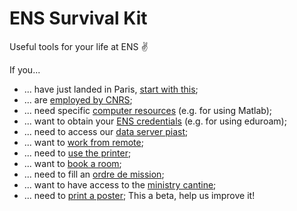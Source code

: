 # ENS Survival Kit
Useful tools for your life at ENS ✌️ 

If you...

- ... have just landed in Paris, [start with this](instructions/newcomer.md);
- ... are [employed by CNRS](instructions/cnrs_employee.md);
- ... need specific [computer resources](instructions/computer_resources.md) (e.g. for using Matlab);
- ... want to obtain your [ENS credentials](instructions/ens_credentials-eduroam.md) (e.g. for using eduroam);
- ... need to access our [data server piast](instructions/data_server-piast.md);
- ... want to [work from remote](instructions/work_from_remote.md);
- ... need to [use the printer](instructions/printer_and_paper.md);
- ... want to [book a room](instructions/booking_a_room.md);
- ... need to fill an [ordre de mission](instructions/ordre_de_mission.md);
- ... want to have access to the [ministry cantine](instructions/ministry_cantine.md);
- ... need to [print a poster](instructions/print_poster.md);
This a beta, help us improve it!
